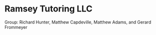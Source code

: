 # Ramsey Tutoring LLC

Group: Richard Hunter, Matthew Capdeville, Matthew Adams, and Gerard Frommeyer
